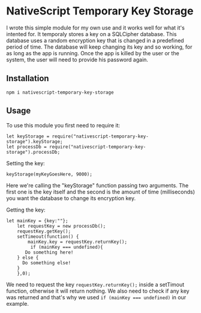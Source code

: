 # NativeScript Temporary Key Storage

I wrote this simple module for my own use and it works well for what it's intented for. It temporaly stores a key on a SQLCipher database. This database uses a random encryption key that is changed in a predefined period of time. The database will keep changing its key and so working, for as long as the app is running. Once the app is killed by the user or the system, the user will need to provide his password again.

## Installation
```
npm i nativescript-temporary-key-storage
```

## Usage
To use this module you first need to require it:
```
let keyStorage = require("nativescript-temporary-key-storage").keyStorage;
let processDb = require("nativescript-temporary-key-storage").processDb;
```

Setting the key:
```
keyStorage(myKeyGoesHere, 9000);
```

Here we're calling the "keyStorage" function passing two arguments. The first one is the key itself and the second is the amount of time (milliseconds) you want the database to change its encryption key. 

Getting the key:
```
let mainKey = {key:""};
    let requestKey = new processDb();
    requestKey.getKey(); 
    setTimeout(function() { 
        mainKey.key = requestKey.returnKey();
         if (mainKey === undefined){
       Do something here!
    } else {
      Do something else!
    }
    },0);    
```    
We need to request the key `requestKey.returnKey();` inside a setTimout function, otherwise it will return nothing. We also need to check if any key was returned and that's why we used `if (mainKey === undefined)` in our example. 
